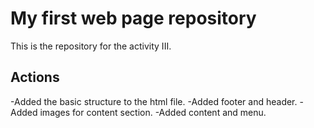 # My first web page repository

This is the repository for the activity III.

## Actions

-Added the basic structure to the html file.
-Added footer and header.
-Added images for content section.
-Added content and menu.